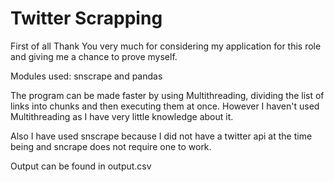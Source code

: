 
# Twitter Scrapping

First of all Thank You very much for considering my application for this role and giving me a chance to prove myself.

Modules used: snscrape and pandas

The program can be made faster by using Multithreading, dividing the list of links into chunks and then executing them at once.
However I haven't used Multithreading as I have very little knowledge about it.

Also I have used snscrape because I did not have a twitter api at the time being and sncrape does not require one to work.

Output can be found in output.csv
